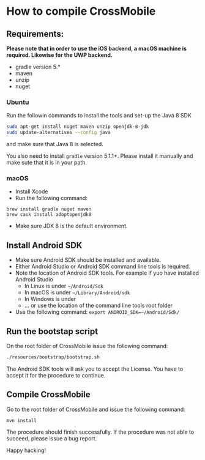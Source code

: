 # How to compile CrossMobile

## Requirements:
**Please note that in order to use the iOS backend, a macOS machine is required. Likewise for the UWP backend.**

- gradle version 5.*
- maven
- unzip
- nuget

### Ubuntu
Run the followin commands to install the tools and set-up the Java 8 SDK
```sh
sudo apt-get install nuget maven unzip openjdk-8-jdk
sudo update-alternatives --config java
```
and make sure that Java 8 is selected.

You also need to install `gradle` version 5.1.1+. Please install it manually and make sute that it is in your path.

### macOS
- Install Xcode
- Run the following command:
```
brew install gradle nuget maven
brew cask install adoptopenjdk8
```
- Make sure JDK 8 is the default environment.

## Install Android SDK
- Make sure Android SDK should be installed and available.
- Either Android Studio or Android SDK command line tools is required.
- Note the location of Android SDK tools. For example if yuo have installed Android Studio
    - In Linux is under `~/Android/Sdk`
    - In macOS is under `~/Library/Android/sdk`
    - In Windows is under
    - ... or use the location of the command line tools root folder
- Use the following command: `export ANDROID_SDK=~/Android/Sdk/`

## Run the bootstap script
On the root folder of CrossMobile issue the following command:
```sh
./resources/bootstrap/bootstrap.sh
```
The Android SDK tools will ask you to accept the License. You have to accept it for the procedure to continue.

## Compile CrossMobile
Go to the root folder of CrossMobile and issue the following command:
```
mvn install
```
The procedure should finish successfully. If the procedure was not able to succeed, please issue a bug report.

Happy hacking!
